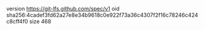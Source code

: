 version https://git-lfs.github.com/spec/v1
oid sha256:4cadef3fd62a27e8e34b9618c0e922f73a36c4307f2f16c78246c424c8cff4f0
size 468
